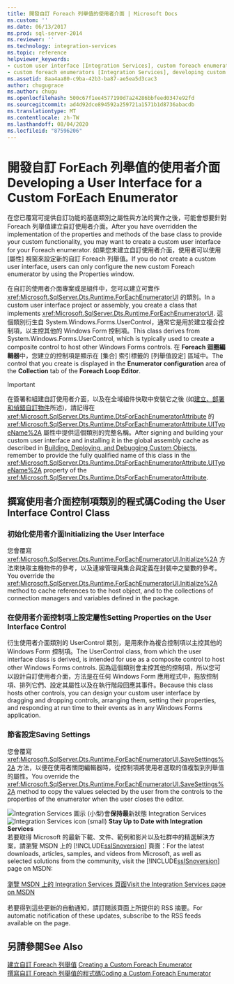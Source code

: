 ```yaml
---
title: 開發自訂 Foreach 列舉值的使用者介面 | Microsoft Docs
ms.custom: ''
ms.date: 06/13/2017
ms.prod: sql-server-2014
ms.reviewer: ''
ms.technology: integration-services
ms.topic: reference
helpviewer_keywords:
- custom user interface [Integration Services], custom foreach enumerators
- custom foreach enumerators [Integration Services], developing custom user interface
ms.assetid: 8aa4aa80-c9ba-42b3-ba87-ae5ea5d3cac3
author: chugugrace
ms.author: chugu
ms.openlocfilehash: 500c67f1ee4577190d7a24286bbfeed0347e92fd
ms.sourcegitcommit: ad4d92dce894592a259721a1571b1d8736abacdb
ms.translationtype: MT
ms.contentlocale: zh-TW
ms.lasthandoff: 08/04/2020
ms.locfileid: "87596206"
---
```

# <a name="developing-a-user-interface-for-a-custom-foreach-enumerator"></a><span data-ttu-id="8521e-102">開發自訂 ForEach 列舉值的使用者介面</span><span class="sxs-lookup"><span data-stu-id="8521e-102">Developing a User Interface for a Custom ForEach Enumerator</span></span>
  <span data-ttu-id="8521e-103">在您已覆寫可提供自訂功能的基底類別之屬性與方法的實作之後，可能會想要針對 Foreach 列舉值建立自訂使用者介面。</span><span class="sxs-lookup"><span data-stu-id="8521e-103">After you have overridden the implementation of the properties and methods of the base class to provide your custom functionality, you may want to create a custom user interface for your Foreach enumerator.</span></span> <span data-ttu-id="8521e-104">如果您未建立自訂使用者介面，使用者可以使用 [屬性] 視窗來設定新的自訂 Foreach 列舉值。</span><span class="sxs-lookup"><span data-stu-id="8521e-104">If you do not create a custom user interface, users can only configure the new custom Foreach enumerator by using the Properties window.</span></span>  
  
 <span data-ttu-id="8521e-105">在自訂的使用者介面專案或是組件中，您可以建立可實作 <xref:Microsoft.SqlServer.Dts.Runtime.ForEachEnumeratorUI> 的類別。</span><span class="sxs-lookup"><span data-stu-id="8521e-105">In a custom user interface project or assembly, you create a class that implements <xref:Microsoft.SqlServer.Dts.Runtime.ForEachEnumeratorUI>.</span></span> <span data-ttu-id="8521e-106">這個類別衍生自 System.Windows.Forms.UserControl，通常它是用於建立複合控制項，以主控其他的 Windows Form 控制項。</span><span class="sxs-lookup"><span data-stu-id="8521e-106">This class derives from System.Windows.Forms.UserControl, which is typically used to create a composite control to host other Windows Forms controls.</span></span> <span data-ttu-id="8521e-107">在 **Foreach 迴圈編輯器**中，您建立的控制項是顯示在 [集合] 索引標籤的 [列舉值設定] 區域中。</span><span class="sxs-lookup"><span data-stu-id="8521e-107">The control that you create is displayed in the **Enumerator configuration** area of the **Collection** tab of the **Foreach Loop Editor**.</span></span>  
  
> [!IMPORTANT]  
>  <span data-ttu-id="8521e-108">在簽署和組建自訂使用者介面，以及在全域組件快取中安裝它之後 (如[建立、部署和偵錯自訂物件](../building-deploying-and-debugging-custom-objects.md)所述)，請記得在 <xref:Microsoft.SqlServer.Dts.Runtime.DtsForEachEnumeratorAttribute> 的 <xref:Microsoft.SqlServer.Dts.Runtime.DtsForEachEnumeratorAttribute.UITypeName%2A> 屬性中提供這個類別的完整名稱。</span><span class="sxs-lookup"><span data-stu-id="8521e-108">After signing and building your custom user interface and installing it in the global assembly cache as described in [Building, Deploying, and Debugging Custom Objects](../building-deploying-and-debugging-custom-objects.md), remember to provide the fully qualified name of this class in the <xref:Microsoft.SqlServer.Dts.Runtime.DtsForEachEnumeratorAttribute.UITypeName%2A> property of the <xref:Microsoft.SqlServer.Dts.Runtime.DtsForEachEnumeratorAttribute>.</span></span>  
  
## <a name="coding-the-user-interface-control-class"></a><span data-ttu-id="8521e-109">撰寫使用者介面控制項類別的程式碼</span><span class="sxs-lookup"><span data-stu-id="8521e-109">Coding the User Interface Control Class</span></span>  
  
### <a name="initializing-the-user-interface"></a><span data-ttu-id="8521e-110">初始化使用者介面</span><span class="sxs-lookup"><span data-stu-id="8521e-110">Initializing the User Interface</span></span>  
 <span data-ttu-id="8521e-111">您會覆寫 <xref:Microsoft.SqlServer.Dts.Runtime.ForEachEnumeratorUI.Initialize%2A> 方法來快取主機物件的參考，以及連線管理員集合與定義在封裝中之變數的參考。</span><span class="sxs-lookup"><span data-stu-id="8521e-111">You override the <xref:Microsoft.SqlServer.Dts.Runtime.ForEachEnumeratorUI.Initialize%2A> method to cache references to the host object, and to the collections of connection managers and variables defined in the package.</span></span>  
  
### <a name="setting-properties-on-the-user-interface-control"></a><span data-ttu-id="8521e-112">在使用者介面控制項上設定屬性</span><span class="sxs-lookup"><span data-stu-id="8521e-112">Setting Properties on the User Interface Control</span></span>  
 <span data-ttu-id="8521e-113">衍生使用者介面類別的 UserControl 類別，是用來作為複合控制項以主控其他的 Windows Form 控制項。</span><span class="sxs-lookup"><span data-stu-id="8521e-113">The UserControl class, from which the user interface class is derived, is intended for use as a composite control to host other Windows Forms controls.</span></span> <span data-ttu-id="8521e-114">因為這個類別會主控其他的控制項，所以您可以設計自訂使用者介面，方法是在任何 Windows Form 應用程式中，拖放控制項、排列它們、設定其屬性以及在執行階段回應其事件。</span><span class="sxs-lookup"><span data-stu-id="8521e-114">Because this class hosts other controls, you can design your custom user interface by dragging and dropping controls, arranging them, setting their properties, and responding at run time to their events as in any Windows Forms application.</span></span>  
  
### <a name="saving-settings"></a><span data-ttu-id="8521e-115">節省設定</span><span class="sxs-lookup"><span data-stu-id="8521e-115">Saving Settings</span></span>  
 <span data-ttu-id="8521e-116">您會覆寫 <xref:Microsoft.SqlServer.Dts.Runtime.ForEachEnumeratorUI.SaveSettings%2A> 方法，以便在使用者關閉編輯器時，從控制項將使用者選取的值複製到列舉值的屬性。</span><span class="sxs-lookup"><span data-stu-id="8521e-116">You override the <xref:Microsoft.SqlServer.Dts.Runtime.ForEachEnumeratorUI.SaveSettings%2A> method to copy the values selected by the user from the controls to the properties of the enumerator when the user closes the editor.</span></span>  
  
<span data-ttu-id="8521e-117">![Integration Services 圖示 (小型) ](../../media/dts-16.gif "Integration Services 圖示 (小)")會**保持最**新狀態 Integration Services  </span><span class="sxs-lookup"><span data-stu-id="8521e-117">![Integration Services icon (small)](../../media/dts-16.gif "Integration Services icon (small)")  **Stay Up to Date with Integration Services**</span></span><br /> <span data-ttu-id="8521e-118">若要取得 Microsoft 的最新下載、文件、範例和影片以及社群中的精選解決方案，請瀏覽 MSDN 上的 [!INCLUDE[ssISnoversion](../../../includes/ssisnoversion-md.md)] 頁面：</span><span class="sxs-lookup"><span data-stu-id="8521e-118">For the latest downloads, articles, samples, and videos from Microsoft, as well as selected solutions from the community, visit the [!INCLUDE[ssISnoversion](../../../includes/ssisnoversion-md.md)] page on MSDN:</span></span><br /><br /> [<span data-ttu-id="8521e-119">瀏覽 MSDN 上的 Integration Services 頁面</span><span class="sxs-lookup"><span data-stu-id="8521e-119">Visit the Integration Services page on MSDN</span></span>](https://go.microsoft.com/fwlink/?LinkId=136655)<br /><br /> <span data-ttu-id="8521e-120">若要得到這些更新的自動通知，請訂閱該頁面上所提供的 RSS 摘要。</span><span class="sxs-lookup"><span data-stu-id="8521e-120">For automatic notification of these updates, subscribe to the RSS feeds available on the page.</span></span>  
  
## <a name="see-also"></a><span data-ttu-id="8521e-121">另請參閱</span><span class="sxs-lookup"><span data-stu-id="8521e-121">See Also</span></span>  
 <span data-ttu-id="8521e-122">[建立自訂 Foreach 列舉值](creating-a-custom-foreach-enumerator.md) </span><span class="sxs-lookup"><span data-stu-id="8521e-122">[Creating a Custom Foreach Enumerator](creating-a-custom-foreach-enumerator.md) </span></span>  
 [<span data-ttu-id="8521e-123">撰寫自訂 Foreach 列舉值的程式碼</span><span class="sxs-lookup"><span data-stu-id="8521e-123">Coding a Custom Foreach Enumerator</span></span>](coding-a-custom-foreach-enumerator.md)  
  
  
